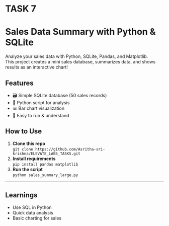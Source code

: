 # TASK 7
# Sales Data Summary with Python & SQLite

Analyze your sales data with Python, SQLite, Pandas, and Matplotlib.  
This project creates a mini sales database, summarizes data, and shows results as an interactive chart!

## Features

- 🗃️ Simple SQLite database (50 sales records)
- 🐍 Python script for analysis
- 📊 Bar chart visualization
- 🚀 Easy to run & understand

## How to Use

1. **Clone this repo**  
   `git clone https://github.com/Asritha-sri-krishna/ELEVATE_LABS_TASKS.git`
2. **Install requirements**  
   `pip install pandas matplotlib`
3. **Run the script**  
   `python sales_summary_large.py`

---


## Learnings

- Use SQL in Python
- Quick data analysis
- Basic charting for sales

